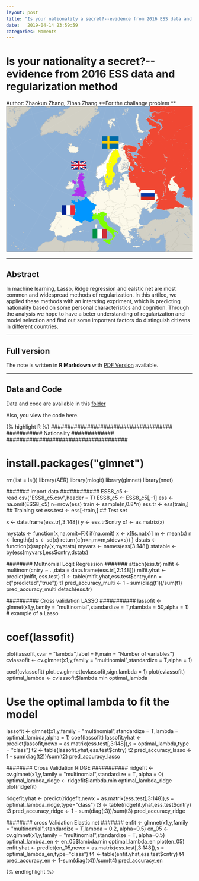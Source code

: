 ```yaml
---
layout: post
title: "Is your nationality a secret?--evidence from 2016 ESS data and regularization method"
date:   2019-04-14 23:59:59
categories: Moments
---
```

# Is your nationality a secret?--evidence from 2016 ESS data and regularization method

Author: Zhaokun Zhang, Zihan Zhang **For the challange problem **
![euromap](/static/img/Euromap.png)

----
## Abstract

In machine learning, Lasso, Ridge regression and ealstic net are most common and widespread methods of regularization. In this artilce, we applied these methods with an intersting expriment, which is predicting nationality based on some personal characteristics and cognition. Through the analysis we hope to have a beter understanding of regularization and model selection and find out some important factors do distinguish citizens in different countries.

----


## Full version

The note is written in **R Markdown** with [PDF Version]({{site.baseurl}}/assets/HW4_script.pdf) available.

----

## Data and Code
Data and code are available in this [folder](https://github.com/landbuland/landbuland.github.io/tree/master/static/posts/HW4)

Also, you view the code here.

{% highlight R %}
#####################################
########### Nationality #############
#####################################

# install.packages("glmnet")
rm(list = ls())
library(AER)
library(mlogit)
library(glmnet)
library(nnet)

####### import data ############
ESS8_c5 <- read.csv("ESS8_c5.csv",header = T)
ESS8_c5 <- ESS8_c5[,-1]
ess <- na.omit(ESS8_c5)
n=nrow(ess)
train <- sample(n,0.8*n)
ess.tr <- ess[train,] ## Training set
ess.test <- ess[-train,] ## Test set

x <- data.frame(ess.tr[,3:148])
y <- ess.tr$cntry
x1 <- as.matrix(x)

mystats <- function(x,na.omit=F){
  if(na.omit)
    x <- x[!is.na(x)]
  m <- mean(x)
  n <- length(x)
  s <- sd(x)
  return(c(n=n,m=m,stdev=s))
}
dstats <- function(x)sapply(x,mystats)
myvars <- names(ess[3:148])
statable <- by(ess[myvars],ess$cntry,dstats)

######## Multnomial Logit Regression #######
attach(ess.tr)
mlfit <- multinom(cntry ~ . ,data = data.frame(ess.tr[,2:148]))
mlfit.yhat <- predict(mlfit, ess.test)
t1 <- table(mlfit.yhat,ess.test$cntry,dnn = c("predicted","true"))
t1
pred_accuracy_multi <- 1 - sum(diag(t1))/sum(t1)
pred_accuracy_multi
detach(ess.tr)

########## Cross validation LASSO ###########
lassofit <- glmnet(x1,y,family = "multinomial",standardize = T,nlambda = 50,alpha = 1) # example of a Lasso
# coef(lassofit)
plot(lassofit,xvar = "lambda",label = F,main = "Number of variables")
cvlassofit <- cv.glmnet(x1,y,family = "multinomial",standardize = T,alpha = 1)

coef(cvlassofit)
plot.cv.glmnet(cvlassofit,sign.lambda = 1)
plot(cvlassofit)
optimal_lambda <- cvlassofit$lambda.min
optimal_lambda

# Use the optimal lambda to fit the model
lassofit <- glmnet(x1,y,family = "multinomial",standardize = T,lambda = optimal_lambda,alpha = 1)
coef(lassofit)
lassofit.yhat <- predict(lassofit,newx = as.matrix(ess.test[,3:148]),s = optimal_lambda,type = "class")
t2 <- table(lassofit.yhat,ess.test$cntry)
t2
pred_accuracy_lasso <- 1 - sum(diag(t2))/sum(t2)
pred_accuracy_lasso

######## Cross Validation RIDGE ###########
ridgefit <- cv.glmnet(x1,y,family = "multinomial",standardize = T, alpha = 0)
optimal_lambda_ridge <- ridgefit$lambda.min
optimal_lambda_ridge
plot(ridgefit)

ridgefit.yhat <- predict(ridgefit,newx = as.matrix(ess.test[,3:148]),s = optimal_lambda_ridge,type="class")
t3 <- table(ridgefit.yhat,ess.test$cntry)
t3
pred_accuracy_ridge <- 1 - sum(diag(t3))/sum(t3)
pred_accuracy_ridge

######## cross Validation Elastic net #######
enfit <- glmnet(x1,y,family = "multinomial",standardize = T,lambda = 0.2, alpha=0.5)
en_05 <- cv.glmnet(x1,y,family = "multinomial",standardize = T, alpha=0.5)
optimal_lambda_en <- en_05$lambda.min
optimal_lambda_en 
plot(en_05)
enfit.yhat <- predict(en_05,newx = as.matrix(ess.test[,3:148]),s = optimal_lambda_en,type="class")
t4 <- table(enfit.yhat,ess.test$cntry)
t4
pred_accuracy_en <- 1-sum(diag(t4))/sum(t4)
pred_accuracy_en


{% endhighlight %}
